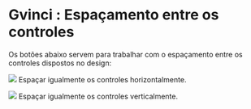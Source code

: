 # Gvinci : Espaçamento entre os controles

Os botões abaixo servem para trabalhar com o espaçamento entre os controles dispostos no design:

![](http://www.gvinci.com.br/manual/espachorizgv5.png)        Espaçar igualmente os controles horizontalmente.

![](http://www.gvinci.com.br/manual/espacvertgv5.png)        Espaçar igualmente os controles verticalmente.

